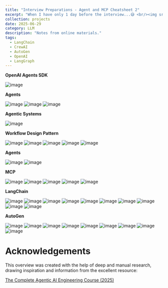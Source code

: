 ```yaml
---
title: "Interview Preparations - Agent and MCP Cheatsheet 2"
excerpt: "When I have only 1 day before the interview...😅 <br/><img src='/images/Agent_Course_6.png'>"
collection: projects
date: 2025-06-29
category: LLM
description: "Notes from online materials."
tags:
  - LangChain
  - CrewAI
  - AutoGen
  - OpenAI
  - LangGraph
---
```


**OpenAI Agents SDK**

![image](/images/Agent_Course_6.png)

**Agents**

![image](/images/Agent_Course_8.png)
![image](/images/Agent_Course_9.png)
![image](/images/Agent_Course_12.png)

**Agentic Systems**

![image](/images/Agent_Course_13.png)

**Workflow Design Pattern**

![image](/images/Agent_Course_14.png)
![image](/images/Agent_Course_15.png)
![image](/images/Agent_Course_16.png)
![image](/images/Agent_Course_17.png)
![image](/images/Agent_Course_18.png)

**Agents**

![image](/images/Agent_Course_19.png)
![image](/images/Agent_Course_20.png)

**MCP**

![image](/images/Agent_Course_21.png)
![image](/images/Agent_Course_22.png)
![image](/images/Agent_Course_23.png)
![image](/images/Agent_Course_24.png)
![image](/images/Agent_Course_25.png)

**LangChain**

![image](/images/Agent_Course_26.png)
![image](/images/Agent_Course_27.png)
![image](/images/Agent_Course_28.png)
![image](/images/Agent_Course_29.png)
![image](/images/Agent_Course_30.png)
![image](/images/Agent_Course_31.png)
![image](/images/Agent_Course_32.png)
![image](/images/Agent_Course_33.png)
![image](/images/Agent_Course_34.png)
![image](/images/Agent_Course_35.png)

**AutoGen**

![image](/images/Agent_Course_36.png)
![image](/images/Agent_Course_37.png)
![image](/images/Agent_Course_38.png)
![image](/images/Agent_Course_39.png)
![image](/images/Agent_Course_40.png)
![image](/images/Agent_Course_41.png)
![image](/images/Agent_Course_42.png)
![image](/images/Agent_Course_43.png)
![image](/images/Agent_Course_44.png)





# Acknowledgements

This overview was created with the help of deep and manual research, drawing inspiration and information from the excellent resource:

[The Complete Agentic AI Engineering Course (2025)](https://www.udemy.com/course/the-complete-agentic-ai-engineering-course/)
